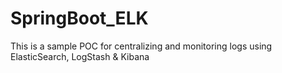 # SpringBoot_ELK
This is a sample POC for centralizing and monitoring logs using ElasticSearch, LogStash &amp; Kibana
